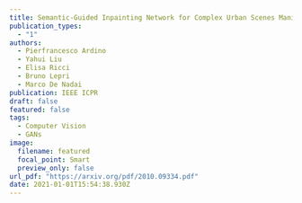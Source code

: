```yaml
---
title: Semantic-Guided Inpainting Network for Complex Urban Scenes Manipulation
publication_types:
  - "1"
authors:
  - Pierfrancesco Ardino
  - Yahui Liu
  - Elisa Ricci
  - Bruno Lepri
  - Marco De Nadai
publication: IEEE ICPR
draft: false
featured: false
tags:
  - Computer Vision
  - GANs
image:
  filename: featured
  focal_point: Smart
  preview_only: false
url_pdf: "https://arxiv.org/pdf/2010.09334.pdf"
date: 2021-01-01T15:54:38.930Z
---
```

